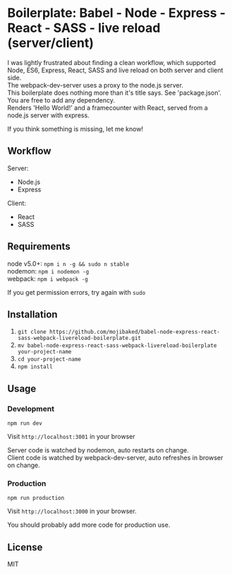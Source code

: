 # Boilerplate: Babel - Node - Express - React - SASS - live reload (server/client)

I was lightly frustrated about finding a clean workflow, which supported Node, ES6, Express, React, SASS and live reload on both server and client side.  
The webpack-dev-server uses a proxy to the node.js server.  
This boilerplate does nothing more than it's title says. See 'package.json'.  
You are free to add any dependency.  
Renders 'Hello World!' and a framecounter with React, served from a node.js server with express.  

If you think something is missing, let me know!  

## Workflow
Server:  
- Node.js
- Express

Client:  
- React
- SASS

## Requirements
node v5.0+: `npm i n -g && sudo n stable`  
nodemon: `npm i nodemon -g`  
webpack: `npm i webpack -g`  

If you get permission errors, try again with `sudo`  

## Installation
1. `git clone https://github.com/mojibaked/babel-node-express-react-sass-webpack-livereload-boilerplate.git`  
2. `mv babel-node-express-react-sass-webpack-livereload-boilerplate your-project-name`  
3. `cd your-project-name`  
4. `npm install`  

## Usage
### Development
`npm run dev`  

Visit `http://localhost:3001` in your browser  

Server code is watched by nodemon, auto restarts on change.  
Client code is watched by webpack-dev-server, auto refreshes in browser on change.

### Production
`npm run production`  

Visit `http://localhost:3000` in your browser.  

You should probably add more code for production use.

## License

MIT
